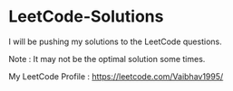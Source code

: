 # LeetCode-Solutions
I will be pushing my solutions to the LeetCode questions.


Note : It may not be the optimal solution some times.

My LeetCode Profile : https://leetcode.com/Vaibhav1995/
